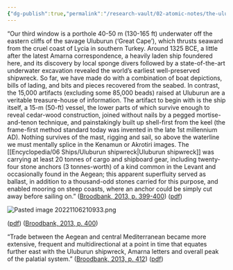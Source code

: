 ```yaml
---
{"dg-publish":true,"permalink":"/research-vault/02-atomic-notes/the-uluburun-shipwreck-is-a-treasure-house-of-information-about-what-ships-carried-in-alignment-with-the-amarna-letters/"}
---
```


“Our third window is a porthole 40-50 m (130-165 ft) underwater off the eastern cliffs of the savage Uluburun (‘Great Cape’), which thrusts seaward from the cruel coast of Lycia in southern Turkey. Around 1325 BCE, a little after the latest Amarna correspondence, a heavily laden ship foundered here, and its discovery by local sponge divers followed by a state-of-the-art underwater excavation revealed the world’s earliest well-preserved shipwreck. So far, we have made do with a combination of boat depictions, bills of lading, and bits and pieces recovered from the seabed. In contrast, the 15,000 artifacts (excluding some 85,000 beads) raised at Uluburun are a veritable treasure-house of information. The artifact to begin with is the ship itself, a 15-m (50-ft) vessel, the lower parts of which survive enough to reveal cedar-wood construction, joined without nails by a pegged mortise-and-tenon technique, and painstakingly built up shell-first from the keel (the frame-first method standard today was invented in the late 1st millennium AD). Nothing survives of the mast, rigging and sail, so above the waterline we must mentally splice in the Kenamun or Akrotiri images. The [[Encyclopedia/06 Ships/Uluburun shipwreck\|Uluburun shipwreck]] was carrying at least 20 tonnes of cargo and shipboard gear, including twenty-four stone anchors (3 tonnes-worth) of a kind common in the Levant and occasionally found in the Aegean; this apparent superfluity served as ballast, in addition to a thousand-odd stones carried for this purpose, and enabled mooring on steep coasts, where an anchor could be simply cut away before sailing on.” ([Broodbank, 2013, p. 399-400](zotero://select/library/items/IR54JIQG)) ([pdf](zotero://open-pdf/library/items/85K7BT2G?page=375&annotation=VEPZDNL7))

![Pasted image 20221106210933.png](/img/user/zz%20Images%20Dump/Pasted%20image%2020221106210933.png)

([pdf](zotero://open-pdf/library/items/85K7BT2G?page=376&annotation=9XF4VK6E)) ([Broodbank, 2013, p. 400](zotero://select/library/items/IR54JIQG))

“Trade between the Aegean and central Mediterranean became more extensive, frequent and multidirectional at a point in time that equates further east with the Uluburun shipwreck, Amarna letters and overall peak of the palatial system.” ([Broodbank, 2013, p. 412](zotero://select/library/items/IR54JIQG)) ([pdf](zotero://open-pdf/library/items/85K7BT2G?page=412&annotation=GE9TCGTA))